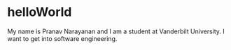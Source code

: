 # helloWorld
My name is Pranav Narayanan and I am a student at Vanderbilt University. I want to get into software engineering.
